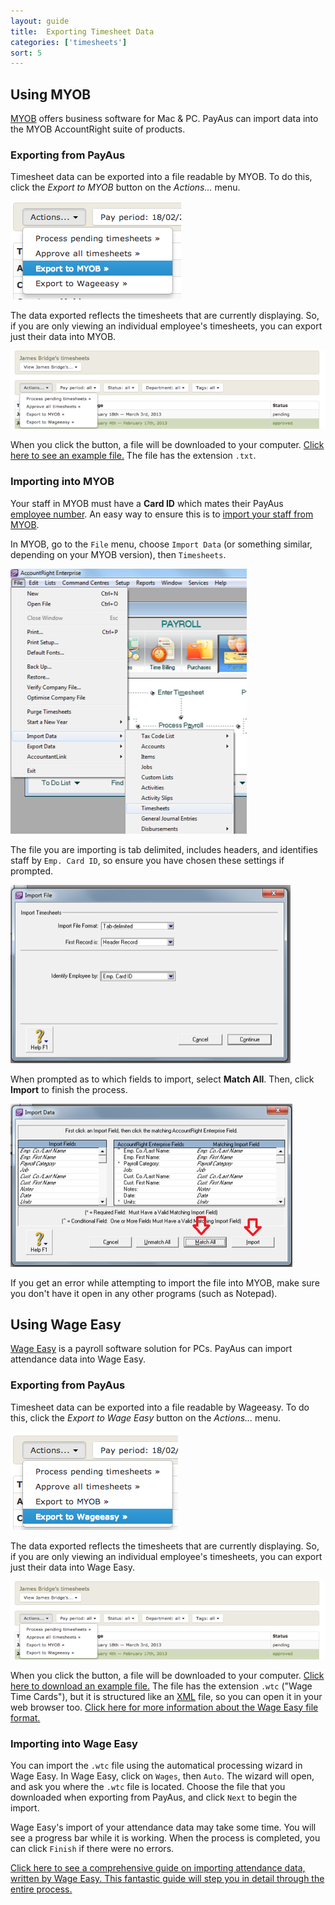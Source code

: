 ```yaml
---
layout: guide
title:  Exporting Timesheet Data
categories: ['timesheets']
sort: 5
---
```


## Using MYOB
[MYOB](http://myob.com.au/) offers business software for Mac & PC. PayAus can import data into the MYOB AccountRight suite of products.

### Exporting from PayAus

Timesheet data can be exported into a file readable by MYOB. To do this, click the *Export to MYOB* button on the *Actions...* menu.

![The export to MYOB button on the Actions... menu](/img/timesheets/export_to_myob_timesheets.png)

The data exported reflects the timesheets that are currently displaying. So, if you are only viewing an individual employee's timesheets, you can export just their data into MYOB.

![The export to MYOB button on the Actions... menu](/img/timesheets/myob_export_filtered.png)

When you click the button, a file will be downloaded to your computer. [Click here to see an example file.](/files/MYOB_2012_12_31_1360538855.txt) The file has the extension `.txt`.

### Importing into MYOB

Your staff in MYOB must have a **Card ID** which mates their PayAus [employee number](../../staff/team/#fields_available). An easy way to ensure this is to [import your staff from MYOB](../../staff/myob/).

In MYOB, go to the `File` menu, choose `Import Data` (or something similar, depending on your MYOB version), then `Timesheets`.

![Timesheet imports in MYOB](/img/timesheets/myob_menu.png)

The file you are importing is tab delimited, includes headers, and identifies staff by `Emp. Card ID`, so ensure you have chosen these settings if prompted.

![Import settings in MYOB](/img/timesheets/myob_settings.png)

When prompted as to which fields to import, select **Match All**. Then, click **Import** to finish the process.

![Matching fields in MYOB](/img/timesheets/myob_match.png)

<div class="alert alert-block">
  <i class="icon-exclamation-sign"> </i>
  <p>
  	If you get an error while attempting to import the file into MYOB, make sure you don't have it open in any other programs (such as Notepad).
  </p>
</div>

## Using Wage Easy

[Wage Easy](http://www.wageeasy.com.au/) is a payroll software solution for PCs. PayAus can import attendance data into Wage Easy.

### Exporting from PayAus

Timesheet data can be exported into a file readable by Wageeasy. To do this, click the *Export to Wage Easy* button on the *Actions...* menu.

![The export to Wageeasy button on the Actions... menu](/img/timesheets/export_to_wageeasy.png)

The data exported reflects the timesheets that are currently displaying. So, if you are only viewing an individual employee's timesheets, you can export just their data into Wage Easy.

![The export to MYOB button on the Actions... menu](/img/timesheets/myob_export_filtered.png)

When you click the button, a file will be downloaded to your computer. [Click here to download an example file.](/files/WageEasy_timesheets_2012_12_31_1361855789.wtc) The file has the extension `.wtc` ("Wage Time Cards"), but it is structured like an [XML](http://en.wikipedia.org/wiki/XML) file, so you can open it in your web browser too. [Click here for more information about the Wage Easy file format.](http://www.wageeasy.com.au/index.htm?payroll/tsimport.htm)

### Importing into Wage Easy

You can import the `.wtc` file using the automatical processing wizard in Wage Easy. In Wage Easy, click on `Wages`, then `Auto`. The wizard will open, and ask you where the `.wtc` file is located. Choose the file that you downloaded when exporting from PayAus, and click `Next` to begin the import.

Wage Easy's import of your attendance data may take some time. You will see a progress bar while it is working. When the process is completed, you can click `Finish` if there were no errors.

<div class="alert alert-block">
  <i class="icon-thumbs-up"> </i>
  <p>
  	<a href="/files/wageeasy_import_guide.pdf">Click here to see a comprehensive guide on importing attendance data, written by Wage Easy. This fantastic guide will step you in detail through the entire process.</a>
  </p>
</div>
